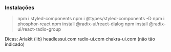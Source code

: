 ### Instalações

> npm i styled-components
> npm i @types/styled-components -D
> npm i phosphor-react
> npm install @radix-ui/react-dialog
> npm install @radix-ui/react-radio-group


 



 Dicas: 
 Ariakit (lib)
 headlessui.com
 radix-ui.com
 chakra-ui.com (não tão indicado)